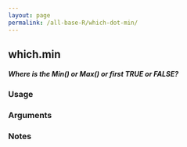 ```yaml
---
layout: page
permalink: /all-base-R/which-dot-min/
---
```


## __which.min__

#### _Where is the Min() or Max() or first TRUE or FALSE?_

### Usage

### Arguments

### Notes
